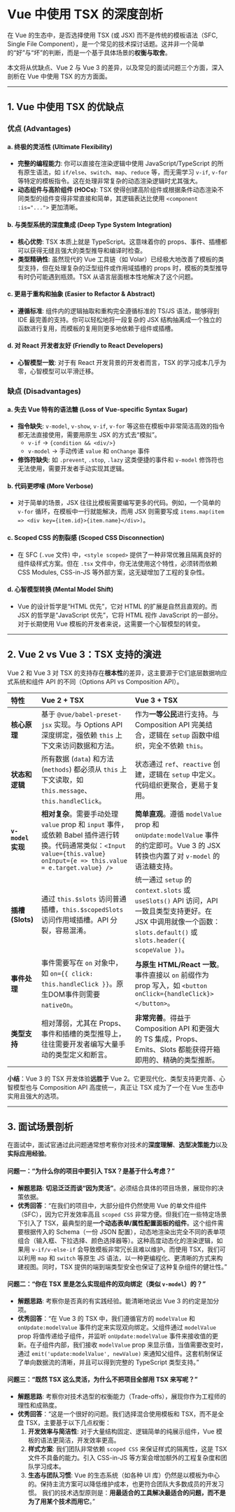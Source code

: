 # Vue 中使用 TSX 的深度剖析

在 Vue 的生态中，是否选择使用 TSX (或 JSX) 而不是传统的模板语法（SFC, Single File Component），是一个常见的技术探讨话题。这并非一个简单的“好”与“坏”的判断，而是一个基于具体场景的**权衡与取舍**。

本文将从优缺点、Vue 2 与 Vue 3 的差异，以及常见的面试问题三个方面，深入剖析在 Vue 中使用 TSX 的方方面面。

---

## 1. Vue 中使用 TSX 的优缺点

### 优点 (Advantages)

#### a. 终极的灵活性 (Ultimate Flexibility)

-   **完整的编程能力**: 你可以直接在渲染逻辑中使用 JavaScript/TypeScript 的所有原生语法，如 `if/else`、`switch`、`map`、`reduce` 等，而无需学习 `v-if`, `v-for` 等特定的模板指令。这在处理非常复杂的动态渲染逻辑时尤其强大。
-   **动态组件与高阶组件 (HOCs)**: TSX 使得创建高阶组件或根据条件动态渲染不同类型的组件变得非常直接和简单，其逻辑表达比使用 `<component :is="...">` 更加清晰。

#### b. 与类型系统的深度集成 (Deep Type System Integration)

-   **核心优势**: TSX 本质上就是 TypeScript。这意味着你的 props、事件、插槽都可以获得无缝且强大的类型推导和编译时检查。
-   **类型精确性**: 虽然现代的 Vue 工具链（如 Volar）已经极大地改善了模板的类型支持，但在处理复杂的泛型组件或作用域插槽的 props 时，模板的类型推导有时仍可能遇到瓶颈。TSX 从语言层面根本性地解决了这个问题。

#### c. 更易于重构和抽象 (Easier to Refactor & Abstract)

-   **遵循标准**: 组件内的逻辑抽取和重构完全遵循标准的 TS/JS 语法，能够得到 IDE 最完善的支持。你可以轻松地将一段复杂的 JSX 结构抽离成一个独立的函数进行复用，而模板的复用则更多地依赖于组件或插槽。

#### d. 对 React 开发者友好 (Friendly to React Developers)

-   **心智模型一致**: 对于有 React 开发背景的开发者而言，TSX 的学习成本几乎为零，心智模型可以平滑迁移。

### 缺点 (Disadvantages)

#### a. 失去 Vue 特有的语法糖 (Loss of Vue-specific Syntax Sugar)

-   **指令缺失**: `v-model`, `v-show`, `v-if`, `v-for` 等这些在模板中非常简洁高效的指令都无法直接使用，需要用原生 JSX 的方式去“模拟”。
    -   `v-if` -> `{condition && <div/>}`
    -   `v-model` -> 手动传递 `value` 和 `onChange` 事件
-   **修饰符缺失**: 如 `.prevent`, `.stop`, `.lazy` 这类便捷的事件和 `v-model` 修饰符也无法使用，需要开发者手动实现其逻辑。

#### b. 代码更啰嗦 (More Verbose)

-   对于简单的场景，JSX 往往比模板需要编写更多的代码。例如，一个简单的 `v-for` 循环，在模板中一行就能解决，而用 JSX 则需要写成 `items.map(item => <div key={item.id}>{item.name}</div>)`。

#### c. Scoped CSS 的割裂感 (Scoped CSS Disconnection)

-   在 SFC (`.vue` 文件) 中，`<style scoped>` 提供了一种非常优雅且隔离良好的组件级样式方案。但在 `.tsx` 文件中，你无法使用这个特性，必须转而依赖 CSS Modules, CSS-in-JS 等外部方案，这无疑增加了工程的复杂性。

#### d. 心智模型转换 (Mental Model Shift)

-   Vue 的设计哲学是“HTML 优先”，它对 HTML 的扩展是自然且直观的。而 JSX 的哲学是“JavaScript 优先”，它将 HTML 视作 JavaScript 的一部分。对于长期使用 Vue 模板的开发者来说，这需要一个心智模型的转变。

---

## 2. Vue 2 vs Vue 3：TSX 支持的演进

Vue 2 和 Vue 3 对 TSX 的支持存在**根本性**的差异，这主要源于它们底层数据响应式系统和组件 API 的不同（Options API vs Composition API）。

| 特性 | Vue 2 + TSX | Vue 3 + TSX |
| :--- | :--- | :--- |
| **核心原理** | 基于 `@vue/babel-preset-jsx` 实现。与 Options API 深度绑定，强依赖 `this` 上下文来访问数据和方法。 | 作为**一等公民**进行支持。与 Composition API 完美结合，逻辑在 `setup` 函数中组织，完全不依赖 `this`。 |
| **状态和逻辑** | 所有数据 (`data`) 和方法 (`methods`) 都必须从 `this` 上下文读取，如 `this.message`、`this.handleClick`。 | 状态通过 `ref`、`reactive` 创建，逻辑在 `setup` 中定义。代码组织更聚合，更易于复用。 |
| **`v-model` 实现** | **相对复杂**。需要手动处理 `value` prop 和 `input` 事件，或依赖 Babel 插件进行转换。代码通常类似：`<Input value={this.value} onInput={e => this.value = e.target.value} />` | **简单直观**。遵循 `modelValue` prop 和 `onUpdate:modelValue` 事件的约定即可。Vue 3 的 JSX 转换也内置了对 `v-model` 的语法糖支持。 |
| **插槽 (Slots)** | 通过 `this.$slots` 访问普通插槽，`this.$scopedSlots` 访问作用域插槽。API 分裂，容易混淆。 | 统一通过 `setup` 的 `context.slots` 或 `useSlots()` API 访问，API 一致且类型支持更好。在 JSX 中调用就像一个函数：`slots.default()` 或 `slots.header({ scopeValue })`。 |
| **事件处理** | 事件需要写在 `on` 对象中，如 `on={{ click: this.handleClick }}`。原生DOM事件则需要 `nativeOn`。 | **与原生 HTML/React 一致**。事件直接以 `on` 前缀作为 prop 写入，如 `<button onClick={handleClick}></button>`。 |
| **类型支持** | 相对薄弱，尤其在 Props、事件和插槽的类型推导上，往往需要开发者编写大量手动的类型定义和断言。 | **非常完善**。得益于 Composition API 和更强大的 TS 集成，Props、Emits、Slots 都能获得开箱即用的、精确的类型推断。 |

**小结**：Vue 3 的 TSX 开发体验**远胜于** Vue 2。它更现代化、类型支持更完善、心智模型也与 Composition API 高度统一，真正让 TSX 成为了一个在 Vue 生态中实用且强大的选项。

---

## 3. 面试场景剖析

在面试中，面试官通过此问题通常想考察你对技术的**深度理解**、**选型决策能力**以及**实际应用经验**。

#### 问题一：“为什么你的项目中要引入 TSX？是基于什么考虑？”

-   **解题思路**: **切忌泛泛而谈“因为灵活”**。必须结合具体的项目场景，展现你的决策依据。
-   **优秀回答**：“在我们的项目中，大部分组件仍然使用 Vue 的单文件组件（SFC），因为它开发效率高且 `scoped CSS` 非常方便。但我们在一些特定场景下引入了 TSX，最典型的是**一个动态表单/属性配置面板的组件**。这个组件需要根据传入的 Schema（一份 JSON 配置），动态地渲染出完全不同的表单项组合（输入框、下拉选择、颜色选择器等）。这种高度动态化的渲染逻辑，如果用 `v-if/v-else-if` 会导致模板非常冗长且难以维护。而使用 TSX，我们可以利用 `map` 和 `switch` 等原生 JS 语法，以一种更编程化、更清晰的方式来构建视图。同时，TSX 提供的端到端类型安全也保证了这种复杂组件的健壮性。”

#### 问题二：“你在 TSX 里是怎么实现组件的双向绑定（类似 `v-model`）的？”

-   **解题思路**: 考察你是否真的有实践经验。能清晰地说出 Vue 3 的约定是加分项。
-   **优秀回答**：“在 Vue 3 的 TSX 中，我们遵循官方的 `modelValue` 和 `onUpdate:modelValue` 事件约定来实现双向绑定。父组件通过 `modelValue` prop 将值传递给子组件，并监听 `onUpdate:modelValue` 事件来接收值的更新。在子组件内部，我们接收 `modelValue` prop 来显示值，当值需要改变时，通过 `emit('update:modelValue', newValue)` 来通知父组件。这套机制保证了单向数据流的清晰，并且可以得到完整的 TypeScript 类型支持。”

#### 问题三：“既然 TSX 这么灵活，为什么不把项目全部用 TSX 来写呢？”

-   **解题思路**: 考察你对技术选型的权衡能力（Trade-offs），展现你作为工程师的理性和成熟度。
-   **优秀回答**：“这是一个很好的问题。我们选择混合使用模板和 TSX，而不是全盘 TSX，主要基于以下几点权衡：
    1.  **开发效率与简洁性**: 对于大量结构固定、逻辑简单的纯展示组件，Vue 模板的语法更简洁，开发效率更高。
    2.  **样式方案**: 我们团队非常依赖 `scoped CSS` 来保证样式的隔离性，这是 TSX 文件不具备的能力。引入 CSS-in-JS 等方案会增加额外的工程复杂度和团队学习成本。
    3.  **生态与团队习惯**: Vue 的生态系统（如各种 UI 库）仍然是以模板为中心的。保持主流方案可以降低维护成本，也更符合团队大多数成员的开发习惯。
    我们的技术选型原则是：**用最适合的工具解决最适合的问题，而不是为了用某个技术而用它**。”
